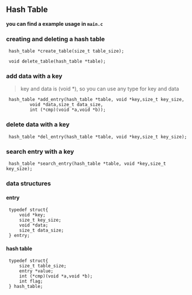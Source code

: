 Hash Table
---

**you can find a example usage in `main.c`**

### creating and deleting a hash table

     hash_table *create_table(size_t table_size);

     void delete_table(hash_table *table);

### add data with a key 

>key and data is (void *), so you can use any type for key and data

     hash_table *add_entry(hash_table *table, void *key,size_t key_size,
             void *data,size_t data_size,
             int (*cmp)(void *a,void *b));

### delete data with a key

     hash_table *del_entry(hash_table *table, void *key,size_t key_size);

### search entry with a key

     hash_table *search_entry(hash_table *table, void *key,size_t key_size);

### data structures

  #### entry

     typedef struct{
         void *key;
         size_t key_size;
         void *data;
         size_t data_size;
     } entry;

  #### hash table

     typedef struct{
         size_t table_size;
         entry *value;
         int (*cmp)(void *a,void *b);
         int flag;
     } hash_table;

